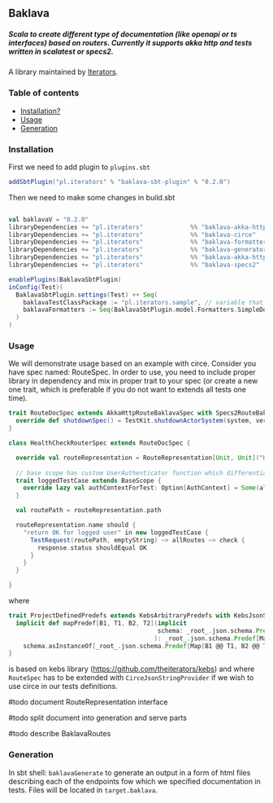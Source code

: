 ## Baklava
##### Scala to create different type of documentation (like openapi or ts interfaces) based on routers. Currently it supports akka http and tests written in scalatest or specs2.

A library maintained by [Iterators](https://www.iteratorshq.com).


### Table of contents
* [Installation?](#installation)
* [Usage](#usage)
* [Generation](#generation)

### Installation
First we need to add plugin to ``` plugins.sbt ```
```scala
addSbtPlugin("pl.iterators" % "baklava-sbt-plugin" % "0.2.0")
```
Then we need to make some changes in build.sbt

```scala

val baklavaV = "0.2.0"
libraryDependencies += "pl.iterators"             %% "baklava-akka-http"                  % baklavaV    % "test"
libraryDependencies += "pl.iterators"             %% "baklava-circe"                      % baklavaV    % "test"
libraryDependencies += "pl.iterators"             %% "baklava-formatter-openapi"           % baklavaV    % "test"
libraryDependencies += "pl.iterators"             %% "baklava-generator"                  % baklavaV    % "test"
libraryDependencies += "pl.iterators"             %% "baklava-akka-http-routes"           % baklavaV
libraryDependencies += "pl.iterators"             %% "baklava-specs2"                     % baklavaV    % "test"

enablePlugins(BaklavaSbtPlugin)
inConfig(Test)(
  BaklavaSbtPlugin.settings(Test) ++ Seq(
    baklavaTestClassPackage := "pl.iterators.sample", // variable that tells us beginning package of classes that inherits from RouteSpec
    baklavaFormatters := Seq(BaklavaSbtPlugin.model.Formatters.SimpleDocsFormatter, BaklavaSbtPlugin.model.Formatters.OpenApiFormatter)
  )
)

```

### Usage
We will demonstrate usage based on an example with circe.
Consider you have spec named: RouteSpec. In order to use, you need to include proper library in dependency and mix in proper trait to your spec (or create a new one trait, which is preferable if you do not want to extends all tests one time).

```scala
trait RouteDocSpec extends AkkaHttpRouteBaklavaSpec with Specs2RouteBaklavaSpec with ProjectDefinedPredefs with RouteSpec {
  override def shutdownSpec() = TestKit.shutdownActorSystem(system, verifySystemShutdown = true)
}

class HealthCheckRouterSpec extends RouteDocSpec {

  override val routeRepresentation = RouteRepresentation[Unit, Unit]("Health check", "GET", "/health-check")
  
  // base scope has custom UserAuthenticator function which differentiates logged-user based on whether his AuthContext is Some(_) or None
  trait loggedTestCase extends BaseScope {
    override lazy val authContextForTest: Option[AuthContext] = Some(allGenerators[AuthContext].normal.generate)
  }

  val routePath = routeRepresentation.path

  routeRepresentation.name should {
    "return OK for logged user" in new loggedTestCase {
      TestRequest(routePath, emptyString) ~> allRoutes ~> check {
        response.status shouldEqual OK
      }
    }
  }

}
```
where
```scala
trait ProjectDefinedPredefs extends KebsArbitraryPredefs with KebsJsonSchemaPredefs {
  implicit def mapPredef[B1, T1, B2, T2](implicit
                                         schema: _root_.json.schema.Predef[Map[B1, B2]]
                                        ): _root_.json.schema.Predef[Map[B1 @@ T1, B2 @@ T2]] =
    schema.asInstanceOf[_root_.json.schema.Predef[Map[B1 @@ T1, B2 @@ T2]]]
}
```

is based on kebs library (https://github.com/theiterators/kebs) and 
where `RouteSpec` has to be extended with `CirceJsonStringProvider` if we wish to use circe in our tests definitions.

#todo document RouteRepresentation interface

#todo split document into generation and serve parts

#todo describe BaklavaRoutes


### Generation

In sbt shell:
`baklavaGenerate` to generate an output in a form of html files describing each of the endpoints fow which we specified documentation in tests.
Files will be located in ```target.baklava```.
